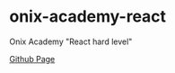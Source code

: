 # onix-academy-react
Onix Academy "React hard level"

[Github Page](https://andrii91.github.io/onix-academy-react/dist/)
